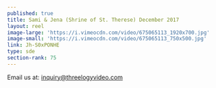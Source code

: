 ```yaml
---
published: true
title: Sami & Jena (Shrine of St. Therese) December 2017
layout: reel
image-large: 'https://i.vimeocdn.com/video/675065113_1920x700.jpg'
image-small: 'https://i.vimeocdn.com/video/675065113_750x500.jpg'
link: Jh-S0xPONHE
type: sde
section-rank: 75
---
```

Email us at: inquiry@threelogyvideo.com
